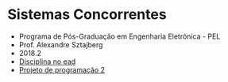 # Sistemas Concorrentes

- Programa de Pós-Graduação em Engenharia Eletrônica - PEL
- Prof. Alexandre Sztajberg
- 2018.2
- [Disciplina no ead](https://ead.uerj.br/ava/course/view.php?id=155)
- [Projeto de programação 2](https://ead.uerj.br/ava/pluginfile.php/14316/mod_resource/content/0/scd-20161-proj2.pdf)
